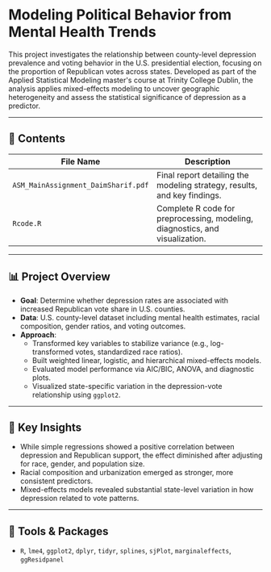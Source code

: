 # Modeling Political Behavior from Mental Health Trends

This project investigates the relationship between county-level depression prevalence and voting behavior in the U.S. presidential election, focusing on the proportion of Republican votes across states. Developed as part of the Applied Statistical Modeling master's course at Trinity College Dublin, the analysis applies mixed-effects modeling to uncover geographic heterogeneity and assess the statistical significance of depression as a predictor.

---

## 📁 Contents

| File Name                         | Description                                                                 |
|----------------------------------|-----------------------------------------------------------------------------|
| `ASM_MainAssignment_DaimSharif.pdf` | Final report detailing the modeling strategy, results, and key findings.     |
| `Rcode.R`                         | Complete R code for preprocessing, modeling, diagnostics, and visualization.|

---

## 📊 Project Overview

- **Goal**: Determine whether depression rates are associated with increased Republican vote share in U.S. counties.
- **Data**: U.S. county-level dataset including mental health estimates, racial composition, gender ratios, and voting outcomes.
- **Approach**:
  - Transformed key variables to stabilize variance (e.g., log-transformed votes, standardized race ratios).
  - Built weighted linear, logistic, and hierarchical mixed-effects models.
  - Evaluated model performance via AIC/BIC, ANOVA, and diagnostic plots.
  - Visualized state-specific variation in the depression-vote relationship using `ggplot2`.

---

## 📌 Key Insights

- While simple regressions showed a positive correlation between depression and Republican support, the effect diminished after adjusting for race, gender, and population size.
- Racial composition and urbanization emerged as stronger, more consistent predictors.
- Mixed-effects models revealed substantial state-level variation in how depression related to vote patterns.

---

## 🔧 Tools & Packages

- `R`, `lme4`, `ggplot2`, `dplyr`, `tidyr`, `splines`, `sjPlot`, `marginaleffects`, `ggResidpanel`


